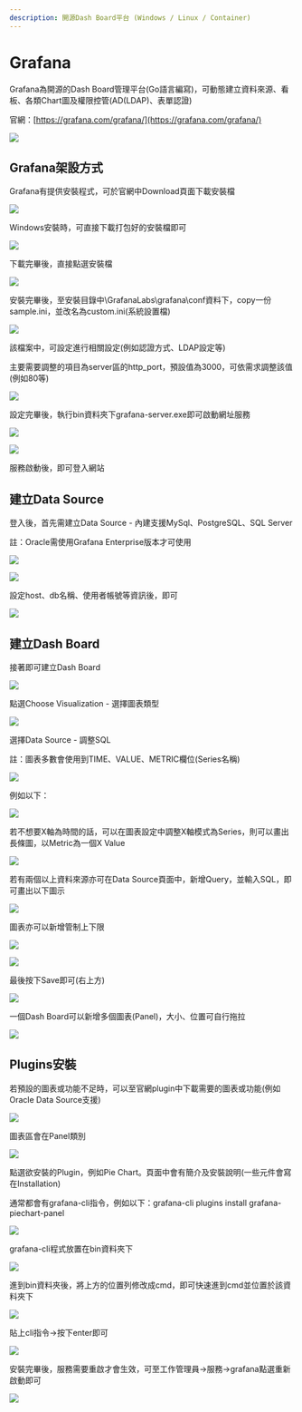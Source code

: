 ```yaml
---
description: 開源Dash Board平台 (Windows / Linux / Container)
---
```


# Grafana

Grafana為開源的Dash Board管理平台\(Go語言編寫\)，可動態建立資料來源、看板、各類Chart圖及權限控管\(AD\(LDAP\)、表單認證\)

官網：[https://grafana.com/grafana/](https://grafana.com/grafana/)

![](../.gitbook/assets/image%20%28120%29.png)

## Grafana架設方式

Grafana有提供安裝程式，可於官網中Download頁面下載安裝檔

![](../.gitbook/assets/image%20%28280%29.png)

Windows安裝時，可直接下載打包好的安裝檔即可

![](../.gitbook/assets/image%20%28179%29.png)

下載完畢後，直接點選安裝檔

![](../.gitbook/assets/image%20%28226%29.png)

安裝完畢後，至安裝目錄中\GrafanaLabs\grafana\conf資料下，copy一份sample.ini，並改名為custom.ini\(系統設置檔\)

![](../.gitbook/assets/image%20%285%29.png)

該檔案中，可設定進行相關設定\(例如認證方式、LDAP設定等\)

主要需要調整的項目為server區的http\_port，預設值為3000，可依需求調整該值\(例如80等\)

![](../.gitbook/assets/image%20%2893%29.png)

設定完畢後，執行bin資料夾下grafana-server.exe即可啟動網址服務

![](../.gitbook/assets/image%20%2838%29.png)

![](../.gitbook/assets/image%20%28144%29.png)

服務啟動後，即可登入網站

## 建立Data Source

登入後，首先需建立Data Source - 內建支援MySql、PostgreSQL、SQL Server

註：Oracle需使用Grafana Enterprise版本才可使用

![](../.gitbook/assets/image%20%28156%29.png)

![](../.gitbook/assets/image%20%28124%29.png)

設定host、db名稱、使用者帳號等資訊後，即可

![](../.gitbook/assets/image%20%2813%29.png)

## 建立Dash Board

接著即可建立Dash Board

![](../.gitbook/assets/image%20%28295%29.png)

點選Choose Visualization - 選擇圖表類型

![](../.gitbook/assets/image%20%2852%29.png)

選擇Data Source - 調整SQL

註：圖表多數會使用到TIME、VALUE、METRIC欄位\(Series名稱\)

![](../.gitbook/assets/image%20%28175%29.png)

例如以下：

![](../.gitbook/assets/image%20%2855%29.png)

若不想要X軸為時間的話，可以在圖表設定中調整X軸模式為Series，則可以畫出長條圖，以Metric為一個X Value

![](../.gitbook/assets/image%20%28155%29.png)

若有兩個以上資料來源亦可在Data Source頁面中，新增Query，並輸入SQL，即可畫出以下圖示

![](../.gitbook/assets/image%20%28183%29.png)

圖表亦可以新增管制上下限

![](../.gitbook/assets/image%20%28286%29.png)

![](../.gitbook/assets/image%20%2890%29.png)

最後按下Save即可\(右上方\)

![](../.gitbook/assets/image%20%2819%29.png)

一個Dash Board可以新增多個圖表\(Panel\)，大小、位置可自行拖拉

![](../.gitbook/assets/image%20%28248%29.png)



## Plugins安裝

若預設的圖表或功能不足時，可以至官網plugin中下載需要的圖表或功能\(例如Oracle Data Source支援\)

![](../.gitbook/assets/image%20%28126%29.png)

圖表區會在Panel類別

![](../.gitbook/assets/image%20%28271%29.png)

點選欲安裝的Plugin，例如Pie Chart。頁面中會有簡介及安裝說明\(一些元件會寫在Installation\)

通常都會有grafana-cli指令，例如以下：grafana-cli plugins install grafana-piechart-panel

![](../.gitbook/assets/image%20%28161%29.png)

grafana-cli程式放置在bin資料夾下

![](../.gitbook/assets/image%20%2842%29.png)

進到bin資料夾後，將上方的位置列修改成cmd，即可快速進到cmd並位置於該資料夾下

![](../.gitbook/assets/image%20%28180%29.png)

貼上cli指令→按下enter即可

![](../.gitbook/assets/image%20%2850%29.png)

安裝完畢後，服務需要重啟才會生效，可至工作管理員→服務→grafana點選重新啟動即可

![](../.gitbook/assets/image%20%28287%29.png)

